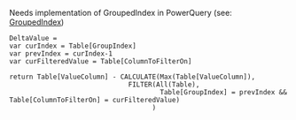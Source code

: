 Needs implementation of GroupedIndex in PowerQuery (see: [GroupedIndex](https://github.com/rajrao/mypublicnotes/blob/master/PowerBi/PowerQuery/GroupedIndex.md))

    DeltaValue = 
    var curIndex = Table[GroupIndex]
    var prevIndex = curIndex-1
    var curFilteredValue = Table[ColumnToFilterOn]

    return Table[ValueColumn] - CALCULATE(Max(Table[ValueColumn]),
                                  FILTER(All(Table), 
                                          Table[GroupIndex] = prevIndex && Table[ColumnToFilterOn] = curFilteredValue)
                                        )
